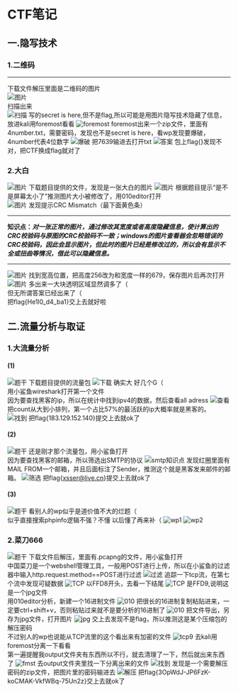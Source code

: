 # CTF笔记
## 一.隐写技术
### 1.二维码
---
下载文件解压里面是二维码的图片<br>
![图片](./images/QRcode/QR.png)<br>
扫描出来<br>
![扫描](./images/QRcode/content.png)
写的secret is here,但不是flag,所以可能是用图片隐写技术隐藏了信息，放进kali用foremost看看
![foremost](./images/QRcode/fm.png)
foremost出来一个zip文件，里面有4number.txt，需要密码，发现也不是secret is here，看wp发现要爆破，4number代表4位数字
![爆破](./images/QRcode/bp.png)
把7639输进去打开txt
![答案](./images/QRcode/ans.png)
包上flag{}发现不对，把CTF换成flag就对了

### 2.大白
![图片](./images/dabai/dabai.png)
下载题目提供的文件，发现是一张大白的图片
![图片](./images/dabai/im.png)
根据题目提示“是不是屏幕太小了”推测图片大小被修改了，用010editor打开<br>
![图片](./images/dabai/err.png)
发现提示CRC Mismatch（最下面黄色条）<br>
***
**知识点：*对一张正常的图片，通过修改其宽度或者高度隐藏信息，使计算出的CRC校验码与原图的CRC校验码不一致；windows的图片查看器会忽略错误的CRC校验码，因此会显示图片，但此时的图片已经是修改过的，所以会有显示不全或扭曲等情况，借此可以隐藏信息。***<br>
***
![图片](./images/dabai/fix.png)
找到宽高位置，把高度256改为和宽度一样的679，保存图片后再次打开
![图片](./images/dabai/ans.png)
多出来一大块透明区域显然调多了（<br>
但无所谓答案已经出来了（<br>
把flag{He1l0_d4_ba1}交上去就好啦
## 二.流量分析与取证
### 1.大流量分析
#### (1)

![题干](./images/daliuliang/1T.png)
下载题目提供的流量包
![下载](./images/daliuliang/download.png)
确实大  好几个G（ <br/>
用小鲨鱼wireshark打开第一个文件<br/>
因为要查找黑客的ip，所以在统计中找到ipv4的数据，然后查看all adress
![查看](./images/daliuliang/ipv4.png)
把count从大到小排列，第一个占比57%的最活跃的ip大概率就是黑客的。
![找到](./images/daliuliang/values.png)
把flag{183.129.152.140}提交上去就ok了

#### (2)
![题干](./images/daliuliang/2T.png)
还是刚才那个流量包，用小鲨鱼打开<br/>
因为要查找黑客的邮箱，所以筛选出SMTP的协议
![smtp知识点](./images/daliuliang/smtp.png)
发现红圈里面有MAIL FROM一个邮箱，并且后面标注了Sender，推测这个就是黑客发来邮件的邮箱。
![筛选](./images/daliuliang/filter.png)
把flag{xsser@live.cn}提交上去就ok了

#### (3)
![题干](./images/daliuliang/3T.png)
看别人的wp似乎是道价值不大的烂题（<br/>
似乎直接搜索phpinfo逻辑不强？不懂 以后懂了再来补（
![wp1](./images/daliuliang/ans1.png)
![wp2](./images/daliuliang/ans2.png)

### 2.菜刀666
![题干](./images/caidao/T.png)
下载文件后解压，里面有.pcapng的文件，用小鲨鱼打开<br/>
中国菜刀是一个webshell管理工具，一般用POST进行上传，所以在小鲨鱼的过滤器中输入http.request.method==POST进行过滤
![过滤](./images/caidao/ws.png)
追踪一下tcp流，在第七个流中发现可疑数据
![TCP](./images/caidao/tcp.png)
以FFD8开头，去看一下结尾
![TCP](./images/caidao/tcp2.png)
是FFD9,说明这是一个jpg文件<br/>
用010editor分析，新建一个16进制文件
![010](./images/caidao/010.png)
把很长的16进制复制粘贴进来，一定要ctrl+shift+v，否则粘贴过来就不是要分析的16进制了
![010](./images/caidao/pst.png)
把文件导出，另存为jpg文件，打开图片
![jpg](./images/caidao/png.png)
交上去发现不是flag，所以推测这是某个压缩包的解压密码<br/>不过别人的wp也说能从TCP流里的这个看出来有加密的文件
![tcp9](./images/caidao/tcp9.png)
去kali用foremost分离一下看看<br/>
第一遍提醒我output文件夹有东西所以不行，就去清理了一下，然后就出来东西了
![fmst](./images/caidao/foremost.png)
去output文件夹里找一下分离出来的文件
![找到](./images/caidao/fd.png)
发现是一个需要解压密码的zip文件，把图片里的密码输进去
![解压](./images/caidao/flag.png)
把flag{3OpWdJ-JP6FzK-koCMAK-VkfWBq-75Un2z}交上去就ok了

